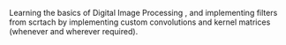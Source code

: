 Learning the basics of Digital Image Processing , and implementing filters from scrtach by implementing custom convolutions and kernel matrices (whenever and wherever required).
